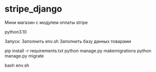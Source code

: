 # stripe_django

Мини магазин с модулем оплаты stripe

python3.10

Запуск:
Заполнить env.sh
Заполнить базу данных товарами


pip install -r requirements.txt
python manage.py makemigrations
python manage.py migrate

bash env.sh
